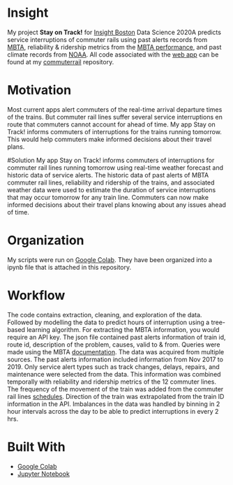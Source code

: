 # Insight
My project **Stay on Track!** for [Insight Boston](https://www.insightdatascience.com/) Data Science 2020A predicts service interruptions of commuter rails using past alerts records from [MBTA](https://www.mbta.com/developers/v3-api/streaming), reliability & ridership metrics from
the [MBTA performance](https://mbta-massdot.opendata.arcgis.com/search?tags=mbta%2Ccommuter%20rail), and past climate records from [NOAA](https://www.noaa.gov/weather). All code associated with the [web app](https://stayontrack-1.herokuapp.com/) can be found at my [commuterrail](https://github.com/ritwikamukherjee/commuterrail) repository.

# Motivation
Most current apps alert commuters of the real-time arrival departure times of the trains. But commuter rail lines suffer several service interruptions en route that commuters cannot account for ahead of time. My app Stay on Track! informs commuters of interruptions for the trains running tomorrow. 
This would help commuters make informed decisions about their travel plans. 

#Solution
My app Stay on Track! informs commuters of interruptions for commuter rail lines running tomorrow using real-time weather forecast and historic data of service alerts. The historic data of past alerts of MBTA commuter rail lines, reliability and ridership of the trains, and associated weather data were used to estimate the duration of service interruptions that may occur 
tomorrow for any train line. Commuters can now make informed decisions about their travel plans knowing about any issues ahead of time.

# Organization
My scripts were run on [Google Colab](https://colab.research.google.com). They have been organized into a ipynb file that is attached in this repository.  

# Workflow
The code contains extraction, cleaning, and exploration of the data. Followed by modelling the data to predict hours of interruption using a tree-based learning algorithm.
For extracting the MBTA information, you would require an API key. The json file contained past alerts information of train id, route id, description of the problem, causes, valid to & from. Queries were made using the MBTA [documentation](https://cdn.mbta.com/sites/default/files/developers/2018-10-30-mbta-realtime-performance-api-documentation-version-0-9-5-public.pdf). 
The data was acquired from multiple sources. The past alerts information included information from Nov 2017 to 2019. Only service alert types such as track changes, delays, repairs, and maintenance were selected from the data. This information was combined temporally with reliability and ridership metrics of the 12 commuter lines. The frequency of the movement of the train 
was added from the commuter rail lines [schedules](https://www.mbta.com/schedules/commuter-rail). Direction of the train was extrapolated from the train ID information in the API. Imbalances in the data was handled by binning in 2 hour intervals across the day to be able to predict interruptions in every 2 hrs. 

# Built With
- [Google Colab](https://colab.research.google.com)
- [Jupyter Notebook](https://jupyter.org)

